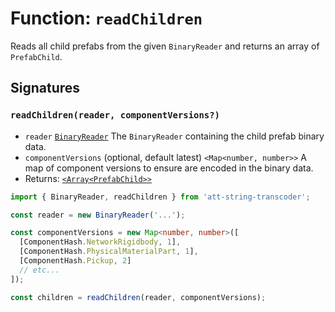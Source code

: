# Function: `readChildren`

Reads all child prefabs from the given `BinaryReader` and returns an array of `PrefabChild`.

## Signatures

### `readChildren(reader, componentVersions?)`

- `reader` [`BinaryReader`](./BinaryReader.md) The `BinaryReader` containing the child prefab binary data.
- `componentVersions` (optional, default latest) `<Map<number, number>>` A map of component versions to ensure are encoded in the binary data.
- Returns: [`<Array<PrefabChild>>`](../src/types/PrefabChild.ts)

```ts
import { BinaryReader, readChildren } from 'att-string-transcoder';

const reader = new BinaryReader('...');

const componentVersions = new Map<number, number>([
  [ComponentHash.NetworkRigidbody, 1],
  [ComponentHash.PhysicalMaterialPart, 1],
  [ComponentHash.Pickup, 2]
  // etc...
]);

const children = readChildren(reader, componentVersions);
```
